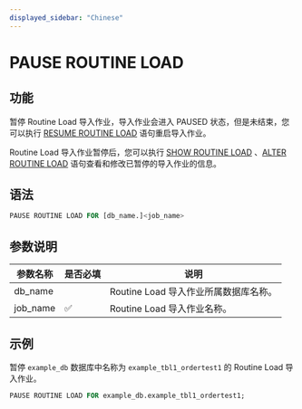 ```yaml
---
displayed_sidebar: "Chinese"
---
```


# PAUSE ROUTINE LOAD

## 功能

暂停 Routine Load 导入作业，导入作业会进入 PAUSED 状态，但是未结束，您可以执行 [RESUME ROUTINE LOAD](./RESUME_ROUTINE_LOAD.md) 语句重启导入作业。

Routine Load 导入作业暂停后，您可以执行 [SHOW ROUTINE LOAD](./SHOW_ROUTINE_LOAD.md) 、[ALTER ROUTINE LOAD](./ALTER_ROUTINE_LOAD.md) 语句查看和修改已暂停的导入作业的信息。

## 语法

```SQL
PAUSE ROUTINE LOAD FOR [db_name.]<job_name>
```

## 参数说明

| 参数名称 | 是否必填 | 说明                                                         |
| -------- | -------- | ------------------------------------------------------------ |
| db_name  |          | Routine Load 导入作业所属数据库名称。                                           |
| job_name | ✅        | Routine Load 导入作业名称。|

## 示例

暂停 `example_db` 数据库中名称为 `example_tbl1_ordertest1` 的 Routine Load 导入作业。

```SQL
PAUSE ROUTINE LOAD FOR example_db.example_tbl1_ordertest1;
```
